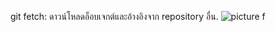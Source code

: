git fetch: ดาวน์โหลดอ็อบเจกต์และอ้างอิงจาก repository อื่น.
![picture f](https://github.com/65030034/Git_A-Z_Missions_65030034_new/assets/144875017/bef3395c-ca65-4df1-99b5-a875385e59d2)
